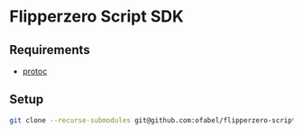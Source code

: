 # Flipperzero Script SDK

## Requirements

* [protoc](https://github.com/protocolbuffers/protobuf/releases)

## Setup

```bash
git clone --recurse-submodules git@github.com:ofabel/flipperzero-script-sdk.git
```
